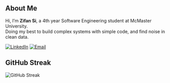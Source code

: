 ## About Me
Hi, I’m **Zifan Si**, a 4th year Software Engineering student at McMaster University.  
Doing my best to build complex systems with simple code, and find noise in clean data.

[![LinkedIn](https://img.shields.io/badge/LinkedIn-%230077B5.svg?logo=linkedin&logoColor=white)](https://www.linkedin.com/in/zifansi/) 
[![Email](https://img.shields.io/badge/Email-D14836?logo=gmail&logoColor=white)](mailto:zifansi102@gmail.com) 

## GitHub Streak
![GitHub Streak](https://nirzak-streak-stats.vercel.app/?user=zifansi&theme=dark&hide_border=false)<br/>




